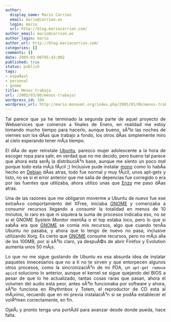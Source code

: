 ```yaml
---
author:
  display_name: Mario Carrion
  email: mario@carrion.ws
  login: mario
  url: http://blog.mariocarrion.com/
author_email: mario@carrion.ws
author_login: mario
author_url: http://blog.mariocarrion.com/
categories: []
comments: []
date: 2005-03-06T05:43:00Z
published: true
status: publish
tags:
- espaÃ±ol
- personal
- gnome
title: Menos trabajo
url: /2005/03/06/menos-trabajo/
wordpress_id: 104
wordpress_url: http://mario.monouml.org/index.php/2005/03/06/menos-trabajo/
---
```


<div style="clear:both;"></div>
<p align="justify">Tal parece que ya he terminado la segunda parte de aquel proyecto de Webservices que comenze a finales de Enero, en realidad me estoy tomando mucho tiempo para hacerlo, aunque bueno, sÃ³lo las noches de viernes son los dÃ­as que trabajo a fondo, los otros dÃ­as simplemente miro al cielo esperando tener mÃ¡s tiempo.</p>
<p align="justify">El dÃ­a de ayer reinstale <a href="http://www.ubuntulinux.org">Ubuntu</a>, parezco mujer adolescente a la hora de escoger ropa para salir, en verdad que no me decido, pero bueno tal parece que ahora esta serÃ¡ la distribuciÃ³n base, aunque me siento un poco <span style="font-style:italic;">mal</span> porque todo esta mÃ¡s fÃ¡cil ;) Inclusive pude instalar <a href="http://www.mono-project.com">mono</a> como lo habÃ­a hecho en <a href="http://www.debian.org">Debian</a> dÃ­as atras, todo fue normal y muy fÃ¡cil, unos apt-gets y listo, no se si el error anterior que me salia de depencias fue corregido o era por las fuentes que utilizaba, ahora utilizo unas que <a href="http://www.enzolutions.com/mono/">Enzo</a> me paso dÃ­as atras.</p>
<p align="justify">Una de las razones que me obligaron moverme a Ubuntu de nuevo fue ese extraÃ±o comportamiento del XFree, iniciaba <a href="http://www.gnome.org">GNOME</a> y comenzaba a consumir recursos llegando a consumir la totalidad en menos de 10 minutos, lo raro es que ni siquiera la suma de procesos indicaba eso, no se si el GNOME System Monitor mentÃ­a o el top estaba loco, pero lo que si sabÃ­a era que <a href="http://www.gnome.org">GNOME</a> se comia mis recursos, algo que cuando tenÃ­a Ubuntu no pasaba, y ahora que lo tengo de nuevo no pasa, inclusive utilizando Xorg. Es cierto que <a href="http://www.gnome.org">GNOME</a> consume recursos, pero no mÃ¡s alla de los 100MB, por si sÃ³lo claro, ya despuÃ©s de abrir Firefox y Evolution aumenta unos 50 mÃ¡s.</p>
<p align="justify">Lo que no me sigue gustando de Ubuntu es esa absurda idea de instalar paquetes innecesarios que no a ti no te sirven y que entorpecen algunos otros procesos, como la sincronizaciÃ³n de mi PDA, un <code>apt-get remove apicd</code> soluciono lo anterior, aunque el kernel se sigue quejando del BIOS a pesar de que lo he actualizado, tantas cosas raras que pasan, ahora el volumen del audio esta peor, antes sÃ³lo funcionaba por software y ahora, sÃ³lo funciona en Rhythmbox y Totem, el reproductor de CD esta al mÃ¡ximo, recuerdo que en mi previa instalaciÃ³n si se podÃ­a establecer el volÃºmen correctamente, en fin.</p>
<p align="justify">OjalÃ¡ y pronto tenga una portÃ¡til para avanzar desde donde pueda, hace falta.</p>
<div style="clear:both; padding-bottom: 0.25em;"></div>
